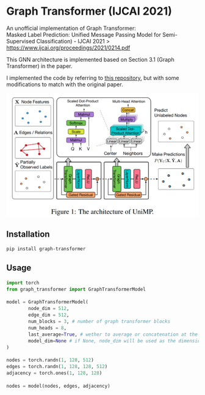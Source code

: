 # Graph Transformer (IJCAI 2021)

An unofficial implementation of Graph Transformer:<br/>
Masked Label Prediction: Unified Message Passing Model for Semi-Supervised Classification) - IJCAI 2021 > https://www.ijcai.org/proceedings/2021/0214.pdf

This GNN architecture is implemented based on Section 3.1 (Graph Transformer) in the paper.

I implemented the code by referring to [this repository](https://github.com/lucidrains/graph-transformer-pytorch), but with some modifications to match with the original paper.

![image](https://github.com/willyfh/graph-transformer/blob/main/graph-transformer-architecture.png?raw=true)

## Installation

```bash
pip install graph-transformer
```
## Usage
```python
import torch
from graph_transformer import GraphTransformerModel

model = GraphTransformerModel(
        node_dim = 512,
        edge_dim = 512,
        num_blocks = 3, # number of graph transformer blocks
        num_heads = 8,
        last_average=True, # wether to average or concatenation at the last block
        model_dim=None # if None, node_dim will be used as the dimension of the graph transformer block
)

nodes = torch.randn(1, 128, 512)
edges = torch.randn(1, 128, 128, 512)
adjacency = torch.ones(1, 128, 128)

nodes = model(nodes, edges, adjacency)
```
